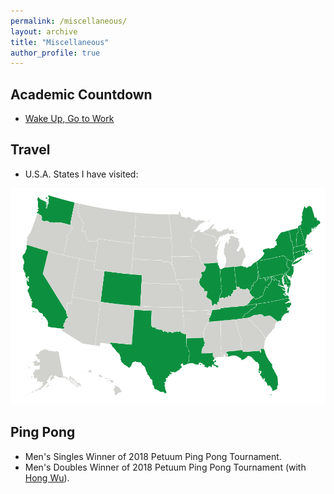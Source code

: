 ```yaml
---
permalink: /miscellaneous/
layout: archive
title: "Miscellaneous"
author_profile: true
---
```


**Academic Countdown**
------
* [Wake Up, Go to Work](https://aideadlin.es/?sub=ML,NLP,SP)

**Travel**
------
* U.S.A. States I have visited:
<div  align="left">
<img src='/images/US_States.png' width='540' height='346'>
</div>

**Ping Pong**
------
* Men's Singles Winner of 2018 Petuum Ping Pong Tournament.
* Men's Doubles Winner of 2018 Petuum Ping Pong Tournament (with [Hong Wu](https://github.com/xunzhang)).
